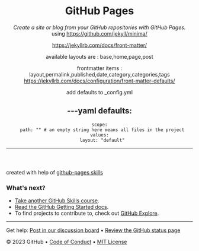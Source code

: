 <header>


# GitHub Pages

_Create a site or blog from your GitHub repositories with GitHub Pages._
using https://github.com/jekyll/minima/

https://jekyllrb.com/docs/front-matter/

available layouts are : base,home,page,post

frontmatter items : layout,permalink,published,date,category,categories,tags
https://jekyllrb.com/docs/configuration/front-matter-defaults/

add defaults to  _config.yml

---yaml
defaults:
  -
    scope:
      path: "" # an empty string here means all files in the project
    values:
      layout: "default"
---      
</header>


created with help of [github-pages skills](https://github.com/skills/github-pages)  

### What's next?

- [Take another GitHub Skills course](https://github.com/skills).
- [Read the GitHub Getting Started docs](https://docs.github.com/en/get-started).
- To find projects to contribute to, check out [GitHub Explore](https://github.com/explore).

<footer>


---

Get help: [Post in our discussion board](https://github.com/orgs/skills/discussions/categories/github-pages) &bull; [Review the GitHub status page](https://www.githubstatus.com/)

&copy; 2023 GitHub &bull; [Code of Conduct](https://www.contributor-covenant.org/version/2/1/code_of_conduct/code_of_conduct.md) &bull; [MIT License](https://gh.io/mit)

</footer>
